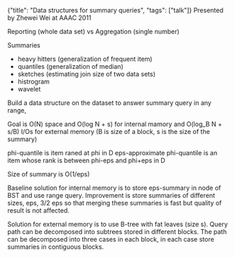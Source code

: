 {"title": "Data structures for summary queries", "tags": ["talk"]}
Presented by Zhewei Wei at AAAC 2011

Reporting (whole data set) vs Aggregation (single number)

Summaries
* heavy hitters (generalization of frequent item)
* quantiles (generalization of median)
* sketches (estimating join size of two data sets)
* histrogram
* wavelet

Build a data structure on the dataset to answer summary query in any range,

Goal is O(N) space and O(log N + s) for internal mamory and O(log_B N + s/B)
I/Os for external memory (B is size of a block, s is the size of the summary)

phi-quantile is item raned at phi in D
eps-approximate phi-quantile is an item whose rank is between phi-eps and
phi+eps in D

Size of summary is O(1/eps)

Baseline solution for internal memory is to store eps-summary in node of BST
and use range query.  Improvement is store summaries of different sizes, eps,
3/2 eps so that merging these summaries is fast but quality of result is not
affected.

Solution for external memory is to use B-tree with fat leaves (size s). Query
path can be decomposed into subtrees stored in different blocks. The path can
be decomposed into three cases in each block, in each case store summaries in
contiguous blocks.
